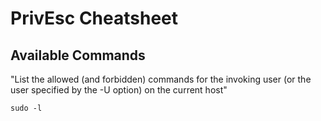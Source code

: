 # PrivEsc Cheatsheet

## Available Commands

"List the allowed (and forbidden) commands for the invoking user (or the user specified by the -U option) on the current host"

```
sudo -l
```
